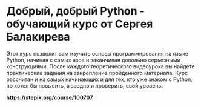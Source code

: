 # Добрый, добрый Python - обучающий курс от Сергея Балакирева
Этот курс позволит вам изучить основы программирования на языке Python, начиная с самых азов и заканчивая довольно серьезными конструкциями. После каждого теоретического видеоурока вы найдете практические задания на закрепление пройденного материала. Курс рассчитан и на самых начинающих и для тех, кто уже знаком с Python, но хотел бы повысить, а заодно и проверить, свой уровень.

**https://stepik.org/course/100707**
